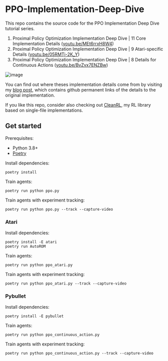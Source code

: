 # PPO-Implementation-Deep-Dive

This repo contains the source code for the PPO Implementation Deep Dive tutorial series. 

1. Proximal Policy Optimization Implementation Deep Dive | 11 Core Implementation Details ([youtu.be/MEt6rrxH8W4](https://youtu.be/MEt6rrxH8W4))
2. Proximal Policy Optimization Implementation Deep Dive | 9 Atari-specific Details ([youtu.be/05RMTj-2K_Y](https://youtu.be/05RMTj-2K_Y))
3. Proximal Policy Optimization Implementation Deep Dive | 8 Details for Continuous Actions ([youtu.be/BvZvx7ENZBw](https://youtu.be/BvZvx7ENZBw))

![image](https://user-images.githubusercontent.com/5555347/144305162-435cf10f-780a-4681-bb7e-95b84f4e0146.png)



You can find out where theses implementation details come from by visiting 
my [blog post](https://costa.sh/blog-the-32-implementation-details-of-ppo.html), which contains
github permanent links of the details to the original implementation.

If you like this repo, consider also checking out [CleanRL](https://github.com/vwxyzjn/cleanrl), my RL library based on single-file implementations.


## Get started

Prerequisites:
* Python 3.8+
* [Poetry](https://python-poetry.org)

Install dependencies:
```
poetry install
```

Train agents:
```
poetry run python ppo.py
```

Train agents with experiment tracking:
```
poetry run python ppo.py --track --capture-video
```

### Atari
Install dependencies:
```
poetry install -E atari
poetry run AutoROM
```
Train agents:
```
poetry run python ppo_atari.py
```
Train agents with experiment tracking:
```
poetry run python ppo_atari.py --track --capture-video
```


### Pybullet
Install dependencies:
```
poetry install -E pybullet
```
Train agents:
```
poetry run python ppo_continuous_action.py
```
Train agents with experiment tracking:
```
poetry run python ppo_continuous_action.py --track --capture-video
```
